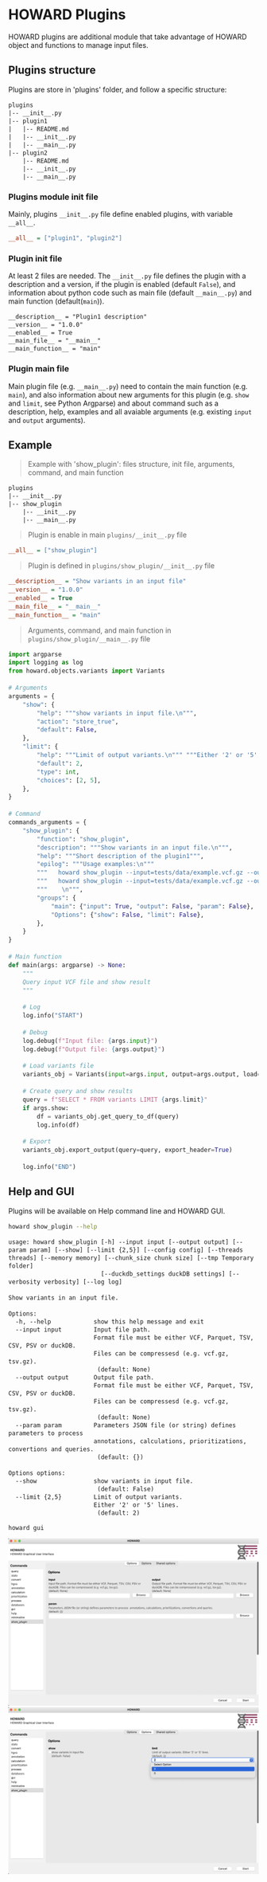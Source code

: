 # HOWARD Plugins

HOWARD plugins are additional module that take advantage of HOWARD object and functions to manage input files.

## Plugins structure

Plugins are store in 'plugins' folder, and follow a specific structure:

```
plugins
|-- __init__.py
|-- plugin1
|   |-- README.md
|   |-- __init__.py
|   |-- __main__.py
|-- plugin2
    |-- README.md
    |-- __init__.py
    |-- __main__.py
```

### Plugins module init file

Mainly, plugins `__init__.py` file define enabled plugins, with variable `__all__`.

```ini
__all__ = ["plugin1", "plugin2"]
```

### Plugin init file

At least 2 files are needed. The `__init__.py` file defines the plugin with a description and a version, if the plugin is enabled (default `False`), and information about python code such as main file (default `__main__.py`) and main function (default(`main`)).

```
__description__ = "Plugin1 description"
__version__ = "1.0.0"
__enabled__ = True
__main_file__ = "__main__"
__main_function__ = "main"
```

### Plugin main file

Main plugin file (e.g. `__main__.py`) need to contain the main function (e.g. `main`), and also information about new arguments for this plugin (e.g. `show` and `limit`, see Python Argparse) and about command such as a description, help, examples and all avaiable arguments (e.g. existing `input` and `output` arguments).

## Example

> Example with 'show_plugin': files structure, init file, arguments, command, and main function

```
plugins
|-- __init__.py
|-- show_plugin
    |-- __init__.py
    |-- __main__.py
```

> Plugin is enable in main `plugins/__init__.py` file
```ini
__all__ = ["show_plugin"]
```

> Plugin is defined in `plugins/show_plugin/__init__.py` file
```ini
__description__ = "Show variants in an input file"
__version__ = "1.0.0"
__enabled__ = True
__main_file__ = "__main__"
__main_function__ = "main"

```

> Arguments, command, and main function in `plugins/show_plugin/__main__.py` file
```py
import argparse
import logging as log
from howard.objects.variants import Variants

# Arguments
arguments = {
    "show": {
        "help": """show variants in input file.\n""",
        "action": "store_true",
        "default": False,
    },
    "limit": {
        "help": """Limit of output variants.\n""" """Either '2' or '5' lines.\n""",
        "default": 2,
        "type": int,
        "choices": [2, 5],
    },
}

# Command
commands_arguments = {
    "show_plugin": {
        "function": "show_plugin",
        "description": """Show variants in an input file.\n""",
        "help": """Short description of the plugin1""",
        "epilog": """Usage examples:\n"""
        """   howard show_plugin --input=tests/data/example.vcf.gz --output=/tmp/example.minimal.vcf.gz  --show --limit=5 \n"""
        """   howard show_plugin --input=tests/data/example.vcf.gz --output=/tmp/example.minimal.tsv  --show \n"""
        """    \n""",
        "groups": {
            "main": {"input": True, "output": False, "param": False},
            "Options": {"show": False, "limit": False},
        },
    }
}

# Main function
def main(args: argparse) -> None:
    """
    Query input VCF file and show result
    """

    # Log
    log.info("START")

    # Debug
    log.debug(f"Input file: {args.input}")
    log.debug(f"Output file: {args.output}")

    # Load variants file
    variants_obj = Variants(input=args.input, output=args.output, load=True)

    # Create query and show results
    query = f"SELECT * FROM variants LIMIT {args.limit}"
    if args.show:
        df = variants_obj.get_query_to_df(query)
        log.info(df)

    # Export
    variants_obj.export_output(query=query, export_header=True)

    log.info("END")

```

## Help and GUI

Plugins will be available on Help command line and HOWARD GUI.

```bash
howard show_plugin --help
```
```
usage: howard show_plugin [-h] --input input [--output output] [--param param] [--show] [--limit {2,5}] [--config config] [--threads threads] [--memory memory] [--chunk_size chunk size] [--tmp Temporary folder]
                          [--duckdb_settings duckDB settings] [--verbosity verbosity] [--log log]

Show variants in an input file.

Options:
  -h, --help            show this help message and exit
  --input input         Input file path.
                        Format file must be either VCF, Parquet, TSV, CSV, PSV or duckDB.
                        Files can be compressesd (e.g. vcf.gz, tsv.gz).
                         (default: None)
  --output output       Output file path.
                        Format file must be either VCF, Parquet, TSV, CSV, PSV or duckDB.
                        Files can be compressesd (e.g. vcf.gz, tsv.gz).
                         (default: None)
  --param param         Parameters JSON file (or string) defines parameters to process
                        annotations, calculations, prioritizations, convertions and queries.
                         (default: {})

Options options:
  --show                show variants in input file.
                         (default: False)
  --limit {2,5}         Limit of output variants.
                        Either '2' or '5' lines.
                         (default: 2)

```

```bash
howard gui
```

![HOWARD Graphical User Interface](plugin_screenshoot1.png "HOWARD Graphical User Interface - Plugin 'show_plugin'")
![HOWARD Graphical User Interface](plugin_screenshoot2.png "HOWARD Graphical User Interface - Plugin 'show_plugin'")

